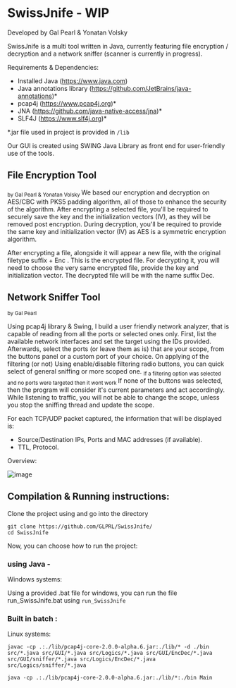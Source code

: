 # SwissJnife - WIP
Developed by Gal Pearl & Yonatan Volsky

SwissJnife is a multi tool written in Java, currently featuring file encryption / decryption and a network sniffer (scanner is currently in progress).

Requirements & Dependencies:
- Installed Java (https://www.java.com)
- Java annotations library (https://github.com/JetBrains/java-annotations)*
- pcap4j (https://www.pcap4j.org)*
- JNA (https://github.com/java-native-access/jna)*
- SLF4J (https://www.slf4j.org)*

*.jar file used in project is provided in ```/lib```

Our GUI is created using SWING Java Library as front end for user-friendly use of the tools.

## File Encryption Tool
<sub> by Gal Pearl & Yonatan Volsky </sub>
We based our encryption and decryption on AES/CBC with PKS5 padding algorithm, all of those to enhance the security of the algorithm.
After encrypting a selected file, you'll be required to securely save the key and the initialization vectors (IV), as they will be removed post encryption.
During decryption, you'll be required to provide the same key and initialization vector (IV) as AES is a symmetric encryption algorithm.

After encrypting a file, alongside it will appear a new file, with the original filetype suffix + Enc . This is the encrypted file.
For decrypting it, you will need to choose the very same encrypted file, provide the key and initialization vector.
The decrypted file will be with the name suffix Dec.

## Network Sniffer Tool
<sub> by Gal Pearl </sub>

Using pcap4j library & Swing, I build a user friendly network analyzer, that is capable of reading from all the ports or selected ones only.
First, list the available network interfaces and set the target using the IDs provided. Afterwards, select the ports (or leave them as is) that are your scope,
from the buttons panel or a custom port of your choice.
On applying of the filtering (or not) Using enable/disable filtering radio buttons, you can quick select of general sniffing or more scoped one.
<sub> If a filtering option was selected and no ports were targeted then it wont work </sub>
If none of the buttons was selected, then the program will consider it's current parameters and act accordingly.
While listening to traffic, you will not be able to change the scope, unless you stop the sniffing thread and update the scope.

For each TCP/UDP packet captured, the information that will be displayed is:
- Source/Destination IPs, Ports and MAC addresses (if available).
- TTL, Protocol.

Overview:

![image](https://github.com/GLPRL/SwissJnife/assets/116657293/297c3b43-cc04-423e-bbb2-1c9e93929835)


## Compilation & Running instructions:

Clone the project using and go into the directory 
```
git clone https://github.com/GLPRL/SwissJnife/
cd SwissJnife
```
Now, you can choose how to run the project:

### using Java - 

Windows systems:

Using a provided .bat file for windows, you can run the file run_SwissJnife.bat using ```run_SwissJnife```

### Built in batch :


Linux systems:

```javac -cp .:./lib/pcap4j-core-2.0.0-alpha.6.jar:./lib/* -d ./bin src/*.java src/GUI/*.java src/Logics/*.java src/GUI/EncDec/*.java src/GUI/sniffer/*.java src/Logics/EncDec/*.java src/Logics/sniffer/*.java```

```java -cp .:./lib/pcap4j-core-2.0.0-alpha.6.jar:./lib/*:./bin Main```

